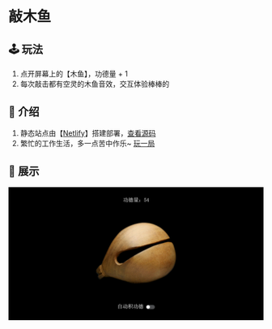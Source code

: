 # 敲木鱼

## 🕹️ 玩法

1. 点开屏幕上的【木鱼】，功德量 + 1
2. 每次敲击都有空灵的木鱼音效，交互体验棒棒的

## 📖 介绍

1. 静态站点由【[Netlify](https://www.netlify.com/)】搭建部署，[查看源码](https://github.com/feifei128/eWoodenFish)
2. 繁忙的工作生活，多一点苦中作乐~ [玩一局](https://e-wooden-fish.netlify.app/)

## 👀 展示

![木鱼.png](/images/木鱼1.png)
